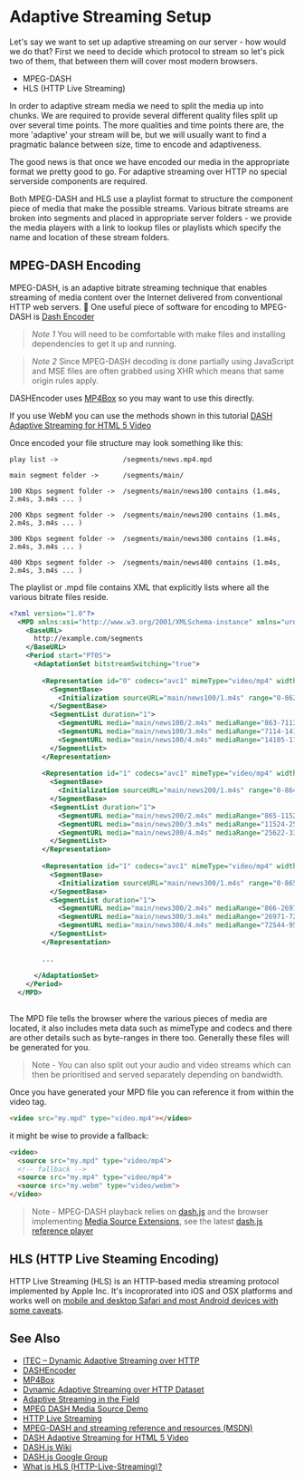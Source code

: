Adaptive Streaming Setup
========================

Let's say we want to set up adaptive streaming on our server - how would we do that? First we need to decide which protocol to stream so let's pick two of them, that between them will cover most modern browsers.

* MPEG-DASH
* HLS (HTTP Live Streaming)

In order to adaptive stream media we need to split the media up into chunks. We are required to provide several different quality files split up over several time points. The more qualities and time points there are, the more 'adaptive' your stream will be, but we will usually want to find a pragmatic balance between size, time to encode and adaptiveness.

The good news is that once we have encoded our media in the appropriate format we pretty good to go. For adaptive streaming over HTTP no special serverside components are required.

Both MPEG-DASH and HLS use a playlist format to structure the component piece of media that make the possible streams. Various bitrate streams are broken into segments and placed in appropriate server folders - we provide the media players with a link to lookup files or playlists which specify the name and location of these stream folders.


MPEG-DASH Encoding
------------------

MPEG-DASH, is an adaptive bitrate streaming technique that enables streaming of media content over the Internet delivered from conventional HTTP web servers.

One useful piece of software for encoding to MPEG-DASH is [Dash Encoder](https://github.com/slederer/DASHEncoder) 

> *Note 1* You will need to be comfortable with make files and installing dependencies to get it up and running.

> *Note 2* Since MPEG-DASH decoding is done partially using JavaScript and MSE files are often grabbed using XHR which means that same origin rules apply.

DASHEncoder uses [MP4Box](http://gpac.wp.mines-telecom.fr/mp4box/dash/) so you may want to use this directly.

If you use WebM you can use the methods shown in this tutorial [DASH Adaptive Streaming for HTML 5 Video](https://developer.mozilla.org/en-US/docs/Web/HTML/DASH_Adaptive_Streaming_for_HTML_5_Video)

Once encoded your file structure may look something like this:

`````
play list ->                /segments/news.mp4.mpd
  
main segment folder ->      /segments/main/

100 Kbps segment folder ->  /segments/main/news100 contains (1.m4s, 2.m4s, 3.m4s ... )

200 Kbps segment folder ->  /segments/main/news200 contains (1.m4s, 2.m4s, 3.m4s ... )

300 Kbps segment folder ->  /segments/main/news300 contains (1.m4s, 2.m4s, 3.m4s ... )

400 Kbps segment folder ->  /segments/main/news400 contains (1.m4s, 2.m4s, 3.m4s ... )
`````

The playlist or .mpd file contains XML that explicitly lists where all the various bitrate files reside.

`````xml
<?xml version="1.0"?>
  <MPD xmlns:xsi="http://www.w3.org/2001/XMLSchema-instance" xmlns="urn:mpeg:DASH:schema:MPD:2011"  xsi:schemaLocation="urn:mpeg:DASH:schema:MPD:2011" profiles="urn:mpeg:dash:profile:isoff-main:2011" type="static" mediaPresentationDuration="PT0H9M56.46S">
    <BaseURL>
      http://example.com/segments
    </BaseURL>
    <Period start="PT0S">
      <AdaptationSet bitstreamSwitching="true">
      
        <Representation id="0" codecs="avc1" mimeType="video/mp4" width="320" height="240" startWithSAP="1" bandwidth="46986">
          <SegmentBase>
            <Initialization sourceURL="main/news100/1.m4s" range="0-862"/>
          </SegmentBase>
          <SegmentList duration="1">
            <SegmentURL media="main/news100/2.m4s" mediaRange="863-7113"/>
            <SegmentURL media="main/news100/3.m4s" mediaRange="7114-14104"/>
            <SegmentURL media="main/news100/4.m4s" mediaRange="14105-17990"/>
          </SegmentList>
        </Representation>
        
        <Representation id="1" codecs="avc1" mimeType="video/mp4" width="320" height="240" startWithSAP="1" bandwidth="91932">
          <SegmentBase>
            <Initialization sourceURL="main/news200/1.m4s" range="0-864"/>
          </SegmentBase>
          <SegmentList duration="1">
            <SegmentURL media="main/news200/2.m4s" mediaRange="865-11523"/>
            <SegmentURL media="main/news200/3.m4s" mediaRange="11524-25621"/>
            <SegmentURL media="main/news200/4.m4s" mediaRange="25622-33693"/>
          </SegmentList>
        </Representation>
        
        <Representation id="1" codecs="avc1" mimeType="video/mp4" width="320" height="240" startWithSAP="1" bandwidth="270370">
          <SegmentBase>
            <Initialization sourceURL="main/news300/1.m4s" range="0-865"/>
          </SegmentBase>
          <SegmentList duration="1">
            <SegmentURL media="main/news300/2.m4s" mediaRange="866-26970"/>
            <SegmentURL media="main/news300/3.m4s" mediaRange="26971-72543"/>
            <SegmentURL media="main/news300/4.m4s" mediaRange="72544-95972"/>
          </SegmentList>
        </Representation>
        
        ...
        
      </AdaptationSet>
    </Period>
  </MPD>
  
`````

The MPD file tells the browser where the various pieces of media are located, it also includes meta data such as mimeType and codecs and there are other details such as byte-ranges in there too. Generally these files will be generated for you.

> Note - You can also split out your audio and video streams which can then be prioritised and served separately depending on bandwidth. 

Once you have generated your MPD file you can reference it from within the video tag.



`````html
<video src="my.mpd" type="video.mp4"></video>
`````

it might be wise to provide a fallback:

`````html
<video>
  <source src="my.mpd" type="video/mp4">
  <!-- fallback -->
  <source src="my.mp4" type="video/mp4">
  <source src="my.webm" type="video/webm">
</video>
`````

> Note - MPEG-DASH playback relies on [dash.js](https://github.com/Dash-Industry-Forum/dash.js/) and the browser implementing [Media Source Extensions](https://dvcs.w3.org/hg/html-media/raw-file/tip/media-source/media-source.html), see the latest [dash.js reference player](http://dashif.org/reference/players/javascript/index.html) 

HLS (HTTP Live Steaming Encoding)
---------------------------------

HTTP Live Streaming (HLS) is an HTTP-based media streaming protocol implemented by Apple Inc. It's incoprorated into iOS and OSX platforms and works well on [mobile and desktop Safari and most Android devices with some caveats](http://www.jwplayer.com/html5/hls/).

See Also
--------

- [ITEC – Dynamic Adaptive Streaming over HTTP](http://www-itec.uni-klu.ac.at/dash/?page_id=207)
- [DASHEncoder](https://github.com/slederer/DASHEncoder)
- [MP4Box](http://gpac.wp.mines-telecom.fr/mp4box)
- [Dynamic Adaptive Streaming over HTTP Dataset](http://www-itec.uni-klu.ac.at/bib/files/p89-lederer.pdf)
- [Adaptive Streaming in the Field](http://www.streamingmedia.com/Articles/Editorial/Featured-Articles/Adaptive-Streaming-in-the-Field-73017.aspx)
- [MPEG DASH Media Source Demo](https://dash-mse-test.appspot.com/media.html)
- [HTTP Live Streaming](https://developer.apple.com/streaming/)
- [MPEG-DASH and streaming reference and resources (MSDN)](http://msdn.microsoft.com/en-us/library/dn551370(v=vs.85).aspx)
- [DASH Adaptive Streaming for HTML 5 Video](https://developer.mozilla.org/en-US/docs/Web/HTML/DASH_Adaptive_Streaming_for_HTML_5_Video)
- [DASH.js Wiki](https://github.com/Dash-Industry-Forum/dash.js/wiki)
- [DASH.js Google Group](https://groups.google.com/forum/#!forum/dashjs)
- [What is HLS (HTTP-Live-Streaming)?](http://www.streamingmedia.com/Articles/Editorial/What-Is-.../What-is-HLS-(HTTP-Live-Streaming)-78221.aspx)
